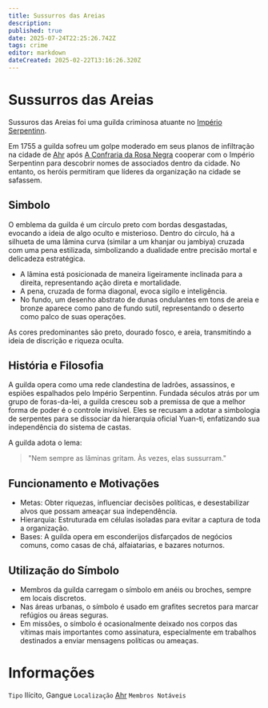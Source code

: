 ```yaml
---
title: Sussurros das Areias
description: 
published: true
date: 2025-07-24T22:25:26.742Z
tags: crime
editor: markdown
dateCreated: 2025-02-22T13:16:26.320Z
---
```


# Sussurros das Areias
Sussuros das Areias foi uma guilda criminosa atuante no [Império Serpentinn](/faccoes/nacoes/imperio-serpentinn).

Em 1755 a guilda sofreu um golpe moderado em seus planos de infiltração na cidade de [Ahr](/lugares/plano-material/drafeon/sudeste-de-drafeon/ahr) após [A Confraria da Rosa Negra](/faccoes/faccoes-independentes/confraria-da-rosa-negra) cooperar com o Império Serpentinn para descobrir nomes de associados dentro da cidade. No entanto, os heróis permitiram que líderes da organização na cidade se safassem.

## Simbolo
O emblema da guilda é um círculo preto com bordas desgastadas, evocando a ideia de algo oculto e misterioso. Dentro do círculo, há a silhueta de uma lâmina curva (similar a um khanjar ou jambiya) cruzada com uma pena estilizada, simbolizando a dualidade entre precisão mortal e delicadeza estratégica.

- A lâmina está posicionada de maneira ligeiramente inclinada para a direita, representando ação direta e mortalidade.
- A pena, cruzada de forma diagonal, evoca sigilo e inteligência.
- No fundo, um desenho abstrato de dunas ondulantes em tons de areia e bronze aparece como pano de fundo sutil, representando o deserto como palco de suas operações.

As cores predominantes são preto, dourado fosco, e areia, transmitindo a ideia de discrição e riqueza oculta.

## História e Filosofia
A guilda opera como uma rede clandestina de ladrões, assassinos, e espiões espalhados pelo Império Serpentinn. Fundada séculos atrás por um grupo de foras-da-lei, a guilda cresceu sob a premissa de que a melhor forma de poder é o controle invisível. Eles se recusam a adotar a simbologia de serpentes para se dissociar da hierarquia oficial Yuan-ti, enfatizando sua independência do sistema de castas.

A guilda adota o lema:
> "Nem sempre as lâminas gritam. Às vezes, elas sussurram."

## Funcionamento e Motivações

- Metas: Obter riquezas, influenciar decisões políticas, e desestabilizar alvos que possam ameaçar sua independência.
- Hierarquia: Estruturada em células isoladas para evitar a captura de toda a organização.
- Bases: A guilda opera em esconderijos disfarçados de negócios comuns, como casas de chá, alfaiatarias, e bazares noturnos.

## Utilização do Símbolo

- Membros da guilda carregam o símbolo em anéis ou broches, sempre em locais discretos.
- Nas áreas urbanas, o símbolo é usado em grafites secretos para marcar refúgios ou áreas seguras.
- Em missões, o símbolo é ocasionalmente deixado nos corpos das vítimas mais importantes como assinatura, especialmente em trabalhos destinados a enviar mensagens políticas ou ameaças.

# Informações
`Tipo` Ilícito, Gangue
`Localização` [Ahr](/lugares/plano-material/drafeon/sudeste-de-drafeon/ahr)
`Membros Notáveis`